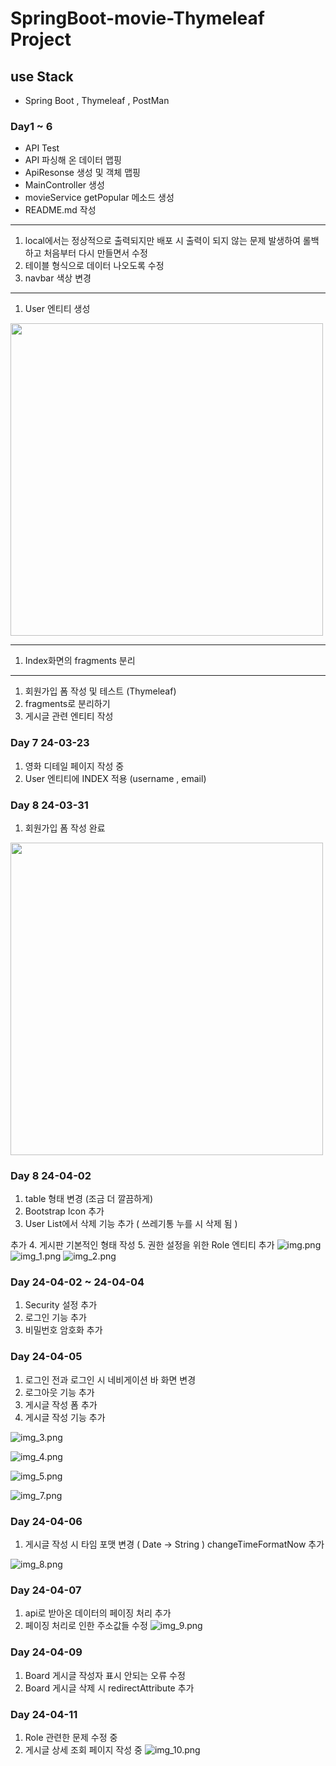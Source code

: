 # SpringBoot-movie-Thymeleaf Project

## use Stack 
- Spring Boot , Thymeleaf , PostMan 

### Day1 ~ 6

- API Test
- API 파싱해 온 데이터 맵핑
- ApiResonse 생성 및 객체 맵핑
- MainController 생성
- movieService getPopular 메소드 생성
- README.md 작성
------------------
1. local에서는 정상적으로 출력되지만 배포 시 출력이 되지 않는 문제 발생하여 롤백 하고 처음부터 다시 만들면서 수정 
2. 테이블 형식으로 데이터 나오도록 수정 
3. navbar 색상 변경

-------------------
1. User 엔티티 생성

<img src="README-image/img.png" width=500 height=500 >

-------------------

1. Index화면의 fragments 분리 

-------------------
1. 회원가입 폼 작성 및 테스트 (Thymeleaf)
2. fragments로 분리하기
3. 게시글 관련 엔티티 작성

### Day 7 24-03-23

1. 영화 디테일 페이지 작성 중 
2. User 엔티티에 INDEX 적용 (username , email)

### Day 8 24-03-31
1. 회원가입 폼 작성 완료
<img src="README-image/img-sign.png" width=500 height=500 >


### Day 8 24-04-02
1. table 형태 변경 (조금 더 깔끔하게)
2. Bootstrap Icon 추가
3. User List에서 삭제 기능 추가 ( 쓰레기통 누를 시 삭제 됨 )

추가
4. 게시판 기본적인 형태 작성
5. 권한 설정을 위한 Role 엔티티 추가
![img.png](img.png)
![img_1.png](README-image/img_1.png)
![img_2.png](README-image/img_2.png)


### Day 24-04-02 ~ 24-04-04
1. Security 설정 추가 
2. 로그인 기능 추가 
3. 비밀번호 암호화 추가


### Day 24-04-05
1. 로그인 전과 로그인 시 네비게이션 바 화면 변경
2. 로그아웃 기능 추가 
3. 게시글 작성 폼 추가 
4. 게시글 작성 기능 추가 

![img_3.png](README-image/img_3.png)

![img_4.png](README-image/img_4.png)

![img_5.png](README-image/img_5.png)

![img_7.png](README-image/img_7.png)

### Day 24-04-06

1. 게시글 작성 시 타임 포맷 변경 ( Date -> String ) changeTimeFormatNow 추가

![img_8.png](README-image/img_8.png)

### Day 24-04-07

1. api로 받아온 데이터의 페이징 처리 추가
2. 페이징 처리로 인한 주소값들 수정
![img_9.png](README-image/img_9.png)

### Day 24-04-09
1. Board 게시글 작성자 표시 안되는 오류 수정
2. Board 게시글 삭제 시 redirectAttribute 추가

### Day 24-04-11
1. Role 관련한 문제 수정 중 
2. 게시글 상세 조회 페이지 작성 중 
![img_10.png](README-image/img_10.png)